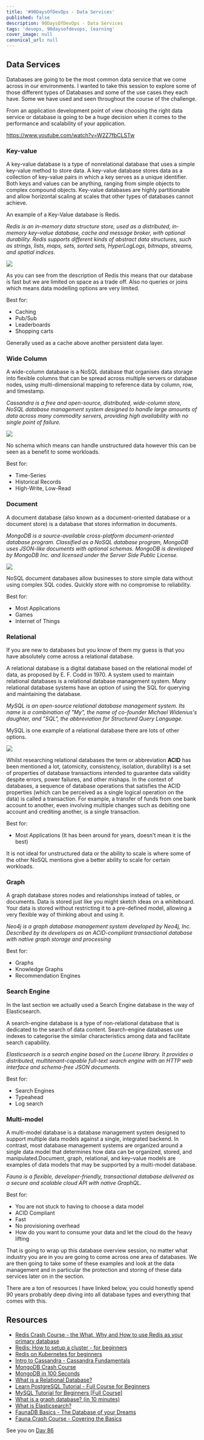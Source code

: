 ```yaml
---
title: '#90DaysOfDevOps - Data Services'
published: false
description: 90DaysOfDevOps - Data Services
tags: 'devops, 90daysofdevops, learning'
cover_image: null
canonical_url: null
---
```

## Data Services

Databases are going to be the most common data service that we come across in our environments. I wanted to take this session to explore some of those different types of Databases and some of the use cases they each have. Some we have used and seen throughout the course of the challenge. 

From an application development point of view choosing the right data service or database is going to be a huge decision when it comes to the performance and scalability of your application. 

https://www.youtube.com/watch?v=W2Z7fbCLSTw

### Key-value

A key-value database is a type of nonrelational database that uses a simple key-value method to store data. A key-value database stores data as a collection of key-value pairs in which a key serves as a unique identifier. Both keys and values can be anything, ranging from simple objects to complex compound objects. Key-value databases are highly partitionable and allow horizontal scaling at scales that other types of databases cannot achieve.

An example of a Key-Value database is Redis. 

*Redis is an in-memory data structure store, used as a distributed, in-memory key–value database, cache and message broker, with optional durability. Redis supports different kinds of abstract data structures, such as strings, lists, maps, sets, sorted sets, HyperLogLogs, bitmaps, streams, and spatial indices.*

![](Images/Day85_Data1.png)

As you can see from the description of Redis this means that our database is fast but we are limited on space as a trade off. Also no queries or joins which means data modelling options are very limited. 

Best for: 
- Caching 
- Pub/Sub
- Leaderboards 
- Shopping carts

Generally used as a cache above another persistent data layer. 

### Wide Column

A wide-column database is a NoSQL database that organises data storage into flexible columns that can be spread across multiple servers or database nodes, using multi-dimensional mapping to reference data by column, row, and timestamp.

*Cassandra is a free and open-source, distributed, wide-column store, NoSQL database management system designed to handle large amounts of data across many commodity servers, providing high availability with no single point of failure.*

![](Images/Day85_Data2.png)

No schema which means can handle unstructured data however this can be seen as a benefit to some workloads. 

Best for: 
- Time-Series 
- Historical Records 
- High-Write, Low-Read 

### Document

A document database (also known as a document-oriented database or a document store) is a database that stores information in documents. 

*MongoDB is a source-available cross-platform document-oriented database program. Classified as a NoSQL database program, MongoDB uses JSON-like documents with optional schemas. MongoDB is developed by MongoDB Inc. and licensed under the Server Side Public License.*

![](Images/Day85_Data3.png)

NoSQL document databases allow businesses to store simple data without using complex SQL codes. Quickly store with no compromise to reliability. 

Best for: 

- Most Applications 
- Games 
- Internet of Things 

### Relational

If you are new to databases but you know of them my guess is that you have absolutely come across a relational database. 

A relational database is a digital database based on the relational model of data, as proposed by E. F. Codd in 1970. A system used to maintain relational databases is a relational database management system. Many relational database systems have an option of using the SQL for querying and maintaining the database.

*MySQL is an open-source relational database management system. Its name is a combination of "My", the name of co-founder Michael Widenius's daughter, and "SQL", the abbreviation for Structured Query Language.*

MySQL is one example of a relational database there are lots of other options. 

![](Images/Day85_Data4.png)

Whilst researching relational databases the term or abbreviation **ACID** has been mentioned a lot, (atomicity, consistency, isolation, durability) is a set of properties of database transactions intended to guarantee data validity despite errors, power failures, and other mishaps. In the context of databases, a sequence of database operations that satisfies the ACID properties (which can be perceived as a single logical operation on the data) is called a transaction. For example, a transfer of funds from one bank account to another, even involving multiple changes such as debiting one account and crediting another, is a single transaction. 

Best for: 
- Most Applications (It has been around for years, doesn't mean it is the best)

It is not ideal for unstructured data or the ability to scale is where some of the other NoSQL mentions give a better ability to scale for certain workloads. 

### Graph

A graph database stores nodes and relationships instead of tables, or documents. Data is stored just like you might sketch ideas on a whiteboard. Your data is stored without restricting it to a pre-defined model, allowing a very flexible way of thinking about and using it.

*Neo4j is a graph database management system developed by Neo4j, Inc. Described by its developers as an ACID-compliant transactional database with native graph storage and processing*

Best for: 

- Graphs
- Knowledge Graphs
- Recommendation Engines

### Search Engine

In the last section we actually used a Search Engine database in the way of Elasticsearch. 

A search-engine database is a type of non-relational database that is dedicated to the search of data content. Search-engine databases use indexes to categorise the similar characteristics among data and facilitate search capability.

*Elasticsearch is a search engine based on the Lucene library. It provides a distributed, multitenant-capable full-text search engine with an HTTP web interface and schema-free JSON documents.*

Best for: 

- Search Engines 
- Typeahead 
- Log search

### Multi-model

A multi-model database is a database management system designed to support multiple data models against a single, integrated backend. In contrast, most database management systems are organized around a single data model that determines how data can be organized, stored, and manipulated.Document, graph, relational, and key–value models are examples of data models that may be supported by a multi-model database. 

*Fauna is a flexible, developer-friendly, transactional database delivered as a secure and scalable cloud API with native GraphQL.*

Best for: 

- You are not stuck to having to choose a data model
- ACID Compliant
- Fast 
- No provisioning overhead
- How do you want to consume your data and let the cloud do the heavy lifting

That is going to wrap up this database overview session, no matter what industry you are in you are going to come across one area of databases. We are then going to take some of these examples and look at the data management and in particular the protection and storing of these data services later on in the section. 

There are a ton of resources I have linked below, you could honestly spend 90 years probably deep diving into all database types and everything that comes with this. 

## Resources 

- [Redis Crash Course - the What, Why and How to use Redis as your primary database](https://www.youtube.com/watch?v=OqCK95AS-YE)
- [Redis: How to setup a cluster - for beginners](https://www.youtube.com/watch?v=GEg7s3i6Jak)
- [Redis on Kubernetes for beginners](https://www.youtube.com/watch?v=JmCn7k0PlV4)
- [Intro to Cassandra - Cassandra Fundamentals](https://www.youtube.com/watch?v=YjYWsN1vek8)
- [MongoDB Crash Course](https://www.youtube.com/watch?v=ofme2o29ngU)
- [MongoDB in 100 Seconds](https://www.youtube.com/watch?v=-bt_y4Loofg)
- [What is a Relational Database?](https://www.youtube.com/watch?v=OqjJjpjDRLc)
- [Learn PostgreSQL Tutorial - Full Course for Beginners](https://www.youtube.com/watch?v=qw--VYLpxG4)
- [MySQL Tutorial for Beginners [Full Course]](https://www.youtube.com/watch?v=7S_tz1z_5bA)
- [What is a graph database? (in 10 minutes)](https://www.youtube.com/watch?v=REVkXVxvMQE)
- [What is Elasticsearch?](https://www.youtube.com/watch?v=ZP0NmfyfsoM)
- [FaunaDB Basics - The Database of your Dreams](https://www.youtube.com/watch?v=2CipVwISumA)
- [Fauna Crash Course - Covering the Basics](https://www.youtube.com/watch?v=ihaB7CqJju0)


See you on [Day 86](day86.md)